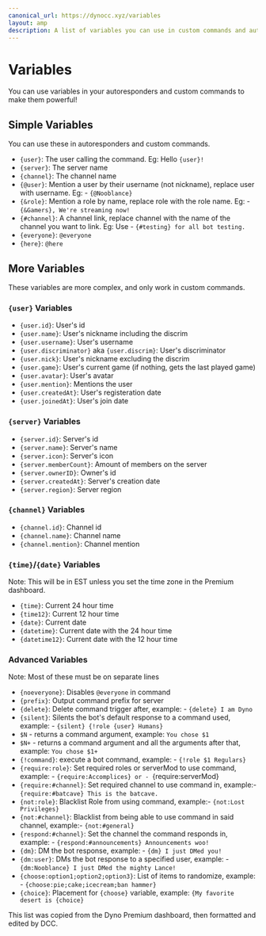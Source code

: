 ```yaml
---
canonical_url: https://dynocc.xyz/variables
layout: amp
description: A list of variables you can use in custom commands and autoresponders for Dyno
---
```


# Variables
You can use variables in your autoresponders and custom commands to make them powerful!

## Simple Variables
You can use these in autoresponders and custom commands.

- `{user}`: The user calling the command. Eg: Hello `{user}!`
- `{server}`: The server name
- `{channel}`:  The channel name
- `{@user}`:  Mention a user by their username (not nickname), replace user with username. Eg: - `{@Nooblance}`
- `{&role}`:  Mention a role by name, replace role with the role name. Eg: - `{&Gamers}, We're streaming now!`
- `{#channel}`:  A channel link, replace channel with the name of the channel you want to link. Eg: Use - `{#testing} for all bot testing.`
- `{everyone}`:  `@everyone`
- `{here}`:  `@here`

## More Variables
These variables are more complex, and only work in custom commands.

### `{user}` Variables
- `{user.id}`:  User's id
- `{user.name}`:  User's nickname including the discrim
- `{user.username}`:  User's username
- `{user.discriminator}` aka `{user.discrim}`:  User's discriminator
- `{user.nick}`:  User's nickname excluding the discrim
- `{user.game}`:  User's current game (if nothing, gets the last played game)
- `{user.avatar}`:  User's avatar
- `{user.mention}`:  Mentions the user
- `{user.createdAt}`:  User's registeration date
- `{user.joinedAt}`:  User's join date

### `{server}` Variables
- `{server.id}`:  Server's id
- `{server.name}`:  Server's name
- `{server.icon}`:  Server's icon
- `{server.memberCount}`:  Amount of members on the server
- `{server.ownerID}`:  Owner's id
- `{server.createdAt}`:  Server's creation date
- `{server.region}`:  Server region

### `{channel}` Variables
- `{channel.id}`:  Channel id
- `{channel.name}`:  Channel name
- `{channel.mention}`:  Channel mention

### `{time}`/`{date}` Variables
Note: This will be in EST unless you set the time zone in the Premium dashboard.

- `{time}`:  Current 24 hour time
- `{time12}`:  Current 12 hour time
- `{date}`:  Current date
- `{datetime}`:  Current date with the 24 hour time
- `{datetime12}`:  Current date with the 12 hour time

### Advanced Variables
Note: Most of these must be on separate lines

- `{noeveryone}`:  Disables `@everyone` in command
- `{prefix}`:  Output command prefix for server
- `{delete}`:  Delete command trigger after, example: - `{delete} I am Dyno`
- `{silent}`:  Silents the bot's default response to a command used, example: - `{silent} {!role {user} Humans}`
- `$N` - returns a command argument, example: `You chose $1`
- `$N+` - returns a command argument and all the arguments after that, example: `You chose $1+`
- `{!command}`:  execute a bot command, example: - `{!role $1 Regulars}`
- `{require:role}`:  Set required roles or serverMod to use command, example: - `{require:Accomplices} or - `{require:serverMod}
- `{require:#channel}`:  Set required channel to use command in, example:- `{require:#batcave} This is the batcave.`
- `{not:role}`:  Blacklist Role from using command, example:- `{not:Lost Privileges}`
- `{not:#channel}`:  Blacklist from being able to use command in said channel, example:- `{not:#general}`
- `{respond:#channel}`:  Set the channel the command responds in, example: - `{respond:#announcements} Announcements woo!`
- `{dm}`:  DM the bot response, example: - `{dm} I just DMed you!`
- `{dm:user}`:  DMs the bot response to a specified user, example: - `{dm:Nooblance} I just DMed the mighty Lance!`
- `{choose:option1;option2;option3}`:  List of items to randomize, example: - `{choose:pie;cake;icecream;ban hammer}`
- `{choice}`:  Placement for `{choose}` variable, example: `{My favorite desert is {choice}`

This list was copied from the Dyno Premium dashboard, then formatted and edited by DCC.
